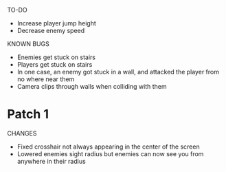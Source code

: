 TO-DO
- Increase player jump height
- Decrease enemy speed

KNOWN BUGS
- Enemies get stuck on stairs
- Players get stuck on stairs
- In one case, an enemy got stuck in a wall, and attacked the player from no where near them
- Camera clips through walls when colliding with them

# Patch 1

CHANGES
- Fixed crosshair not always appearing in the center of the screen
- Lowered enemies sight radius but enemies can now see you from anywhere in their radius